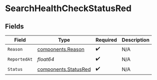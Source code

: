 # SearchHealthCheckStatusRed


## Fields

| Field                                                        | Type                                                         | Required                                                     | Description                                                  |
| ------------------------------------------------------------ | ------------------------------------------------------------ | ------------------------------------------------------------ | ------------------------------------------------------------ |
| `Reason`                                                     | [components.Reason](../../models/components/reason.md)       | :heavy_check_mark:                                           | N/A                                                          |
| `ReportedAt`                                                 | *float64*                                                    | :heavy_check_mark:                                           | N/A                                                          |
| `Status`                                                     | [components.StatusRed](../../models/components/statusred.md) | :heavy_check_mark:                                           | N/A                                                          |